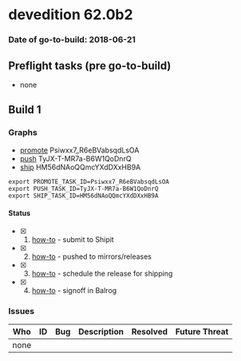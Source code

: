 # devedition 62.0b2

### Date of go-to-build: 2018-06-21

## Preflight tasks (pre go-to-build)
- none

## Build 1  

### Graphs
* [promote](https://tools.taskcluster.net/push-inspector/#/Psiwxx7_R6eBVabsqdLsOA) Psiwxx7_R6eBVabsqdLsOA
* [push](https://tools.taskcluster.net/push-inspector/#/TyJX-T-MR7a-B6W1QoDnrQ) TyJX-T-MR7a-B6W1QoDnrQ
* [ship](https://tools.taskcluster.net/push-inspector/#/HM56dNAoQQmcYXdDXxHB9A) HM56dNAoQQmcYXdDXxHB9A
```
export PROMOTE_TASK_ID=Psiwxx7_R6eBVabsqdLsOA
export PUSH_TASK_ID=TyJX-T-MR7a-B6W1QoDnrQ
export SHIP_TASK_ID=HM56dNAoQQmcYXdDXxHB9A
```


#### Status
- [x] 1.  [how-to](https://wiki.mozilla.org/Release:Release_Automation_on_Mercurial:Starting_a_Release#Submit_to_Ship_It)  - submit to Shipit
- [x] 2.  [how-to](https://github.com/mozilla-releng/releasewarrior-2.0/blob/master/docs/release-promotion/desktop/howto.md#push-artifacts-to-releases-directory)  - pushed to mirrors/releases
- [x] 3.  [how-to](https://github.com/mozilla-releng/releasewarrior-2.0/blob/master/docs/release-promotion/desktop/howto.md#ship-the-release)  - schedule the release for shipping
- [x] 4.  [how-to](https://github.com/mozilla-releng/releasewarrior-2.0/blob/master/docs/release-promotion/desktop/howto.md#obtain-sign-offs-for-changes)  - signoff in Balrog

### Issues
| Who                 | ID               | Bug                                                                 | Description                | Resolved                | Future Threat                |
| ------------------- | ---------------- | ------------------------------------------------------------------- | -------------------------- | ----------------------- | ---------------------------- |
| none | | | | | |

